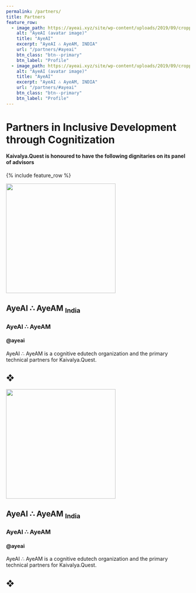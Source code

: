 ```yaml
---
permalink: /partners/
title: Partners
feature_row:
  - image_path: https://ayeai.xyz/site/wp-content/uploads/2019/09/cropped-AyeAI-logo-cropped-tm-150x150-v2.0.svg-1.png
    alt: "AyeAI (avatar image)"
    title: "AyeAI"
    excerpt: "AyeAI ∴ AyeAM, INDIA"
    url: "/partners/#ayeai"
    btn_class: "btn--primary"
    btn_label: "Profile"
  - image_path: https://ayeai.xyz/site/wp-content/uploads/2019/09/cropped-AyeAI-logo-cropped-tm-150x150-v2.0.svg-1.png
    alt: "AyeAI (avatar image)"
    title: "AyeAI"
    excerpt: "AyeAI ∴ AyeAM, INDIA"
    url: "/partners/#ayeai"
    btn_class: "btn--primary"
    btn_label: "Profile"
---
```


# Partners in Inclusive Development through Cognitization
#### Kaivalya.Quest  is honoured to have the following dignitaries on its panel of advisors

{% include feature_row %}

<img src="https://ayeai.xyz/site/wp-content/uploads/2019/09/cropped-AyeAI-logo-cropped-tm-150x150-v2.0.svg-1.png" alttext="AyeAI (avatar image)" width="300" height="300">

## AyeAI ∴ AyeAM <sub>India</sub>
### AyeAI ∴ AyeAM
#### @ayeai

AyeAI ∴ AyeAM is a cognitive edutech organization and the primary technical partners for Kaivalya.Quest.

## &#10070;

<img src="https://ayeai.xyz/site/wp-content/uploads/2019/09/cropped-AyeAI-logo-cropped-tm-150x150-v2.0.svg-1.png" alttext="AyeAI (avatar image)" width="300" height="300">

## AyeAI ∴ AyeAM <sub>India</sub>
### AyeAI ∴ AyeAM
#### @ayeai

AyeAI ∴ AyeAM is a cognitive edutech organization and the primary technical partners for Kaivalya.Quest.

## &#10070;
